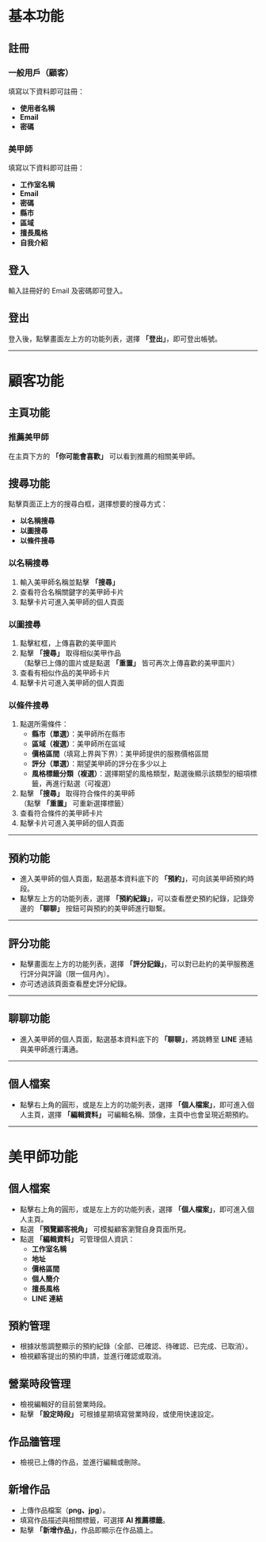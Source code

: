 # 基本功能

## 註冊
### 一般用戶（顧客）
填寫以下資料即可註冊：
- **使用者名稱**
- **Email**
- **密碼**

### 美甲師
填寫以下資料即可註冊：
- **工作室名稱**
- **Email**
- **密碼**
- **縣市**
- **區域**
- **擅長風格**
- **自我介紹**

## 登入
輸入註冊好的 Email 及密碼即可登入。

## 登出
登入後，點擊畫面左上方的功能列表，選擇 **「登出」**，即可登出帳號。

---

# 顧客功能

## 主頁功能
### 推薦美甲師
在主頁下方的 **「你可能會喜歡」** 可以看到推薦的相關美甲師。

## 搜尋功能
點擊頁面正上方的搜尋白框，選擇想要的搜尋方式：
- **以名稱搜尋**
- **以圖搜尋**
- **以條件搜尋**

### 以名稱搜尋
1. 輸入美甲師名稱並點擊 **「搜尋」**
2. 查看符合名稱關鍵字的美甲師卡片
3. 點擊卡片可進入美甲師的個人頁面

### 以圖搜尋
1. 點擊紅框，上傳喜歡的美甲圖片
2. 點擊 **「搜尋」** 取得相似美甲作品  
   （點擊已上傳的圖片或是點選 **「重置」** 皆可再次上傳喜歡的美甲圖片）
3. 查看有相似作品的美甲師卡片
4. 點擊卡片可進入美甲師的個人頁面

### 以條件搜尋
1. 點選所需條件：
   - **縣市（單選）**：美甲師所在縣市
   - **區域（複選）**：美甲師所在區域
   - **價格區間**（填寫上界與下界）：美甲師提供的服務價格區間
   - **評分（單選）**：期望美甲師的評分在多少以上
   - **風格標籤分類（複選）**：選擇期望的風格類型，點選後顯示該類型的細項標籤，再進行點選（可複選）
2. 點擊 **「搜尋」** 取得符合條件的美甲師  
   （點擊 **「重置」** 可重新選擇標籤）
3. 查看符合條件的美甲師卡片
4. 點擊卡片可進入美甲師的個人頁面

---

## 預約功能
- 進入美甲師的個人頁面，點選基本資料底下的 **「預約」**，可向該美甲師預約時段。
- 點擊左上方的功能列表，選擇 **「預約紀錄」**，可以查看歷史預約紀錄，記錄旁邊的 **「聊聊」** 按鈕可與預約的美甲師進行聯繫。

---

## 評分功能
- 點擊畫面左上方的功能列表，選擇 **「評分記錄」**，可以對已赴約的美甲服務進行評分與評論（限一個月內）。
- 亦可透過該頁面查看歷史評分紀錄。

---

## 聊聊功能
- 進入美甲師的個人頁面，點選基本資料底下的 **「聊聊」**，將跳轉至 **LINE** 連結與美甲師進行溝通。

---

## 個人檔案
- 點擊右上角的圓形，或是左上方的功能列表，選擇 **「個人檔案」**，即可進入個人主頁，選擇 **「編輯資料」** 可編輯名稱、頭像，主頁中也會呈現近期預約。

---

# 美甲師功能

## 個人檔案
- 點擊右上角的圓形，或是左上方的功能列表，選擇 **「個人檔案」**，即可進入個人主頁。
- 點選 **「預覽顧客視角」** 可模擬顧客瀏覽自身頁面所見。
- 點選 **「編輯資料」** 可管理個人資訊：
  - **工作室名稱**
  - **地址**
  - **價格區間**
  - **個人簡介**
  - **擅長風格**
  - **LINE 連結**

## 預約管理
- 根據狀態調整顯示的預約紀錄（全部、已確認、待確認、已完成、已取消）。
- 檢視顧客提出的預約申請，並進行確認或取消。

## 營業時段管理
- 檢視編輯好的目前營業時段。
- 點擊 **「設定時段」** 可根據星期填寫營業時段，或使用快速設定。

## 作品牆管理
- 檢視已上傳的作品，並進行編輯或刪除。

## 新增作品
- 上傳作品檔案（**png、jpg**）。
- 填寫作品描述與相關標籤，可選擇 **AI 推薦標籤**。
- 點擊 **「新增作品」**，作品即顯示在作品牆上。
